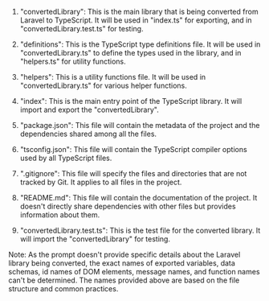 1. "convertedLibrary": This is the main library that is being converted from Laravel to TypeScript. It will be used in "index.ts" for exporting, and in "convertedLibrary.test.ts" for testing.

2. "definitions": This is the TypeScript type definitions file. It will be used in "convertedLibrary.ts" to define the types used in the library, and in "helpers.ts" for utility functions.

3. "helpers": This is a utility functions file. It will be used in "convertedLibrary.ts" for various helper functions.

4. "index": This is the main entry point of the TypeScript library. It will import and export the "convertedLibrary".

5. "package.json": This file will contain the metadata of the project and the dependencies shared among all the files.

6. "tsconfig.json": This file will contain the TypeScript compiler options used by all TypeScript files.

7. ".gitignore": This file will specify the files and directories that are not tracked by Git. It applies to all files in the project.

8. "README.md": This file will contain the documentation of the project. It doesn't directly share dependencies with other files but provides information about them.

9. "convertedLibrary.test.ts": This is the test file for the converted library. It will import the "convertedLibrary" for testing.

Note: As the prompt doesn't provide specific details about the Laravel library being converted, the exact names of exported variables, data schemas, id names of DOM elements, message names, and function names can't be determined. The names provided above are based on the file structure and common practices.
